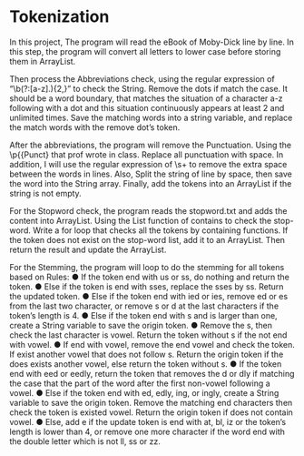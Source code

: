 # Tokenization

In this project, The program will read the eBook of Moby-Dick line by line. In this step, the program will convert all letters to lower case before storing them in ArrayList.

Then process the Abbreviations check, using the regular expression of “\b(?:[a-z]\.){2,}” to check the String. Remove the dots if match the case. It should be a word boundary, that matches the situation of a character a-z following with a dot and this situation continuously appears at least 2 and unlimited times. Save the matching words into a string variable, and replace the match words with the remove dot’s token.

After the abbreviations, the program will remove the Punctuation. Using the \\p{{Punct} that prof wrote in class. Replace all punctuation with space. In addition, I will use the regular expression of \\s+ to remove the extra space between the words in lines. Also, Split the string of line by space, then save the word into the String array. Finally, add the tokens into an ArrayList if the string is not empty.

For the Stopword check, the program reads the stopword.txt and adds the content into ArrayList. Using the List function of contains to check the stop-word. Write a for loop that checks all the tokens by containing functions. If the token does not exist on the stop-word list, add it to an ArrayList. Then return the result and update the ArrayList.

For the Stemming, the program will loop to do the stemming for all tokens based on Rules:
● If the token end with us or ss, do nothing and return the token.
● Else if the token is end with sses, replace the sses by ss. Return the updated token.
● Else if the token end with ied or ies, remove ed or es from the last two character, or remove s or d at the last characters if the token’s length is 4.
● Else if the token end with s and is larger than one, create a String variable to save the origin token.
● Remove the s, then check the last character is vowel. Return the token without s if the not end with vowel.
● If end with vowel, remove the end vowel and check the token. If exist another vowel that does not follow s. Return the origin token if the does exists another vowel, else return the token without s.
● If the token end with eed or eedly, return the token that removes the d or dly if matching the case that the part of the word after the first non-vowel following a vowel.
● Else if the token end with ed, edly, ing, or ingly, create a String variable to save the origin token. Remove the matching end characters then check the token is existed vowel. Return the origin token if does not contain vowel.
● Else, add e if the update token is end with at, bl, iz or the token’s length is lower than 4, or remove one more character if the word end with the double letter which is not ll, ss or zz.
